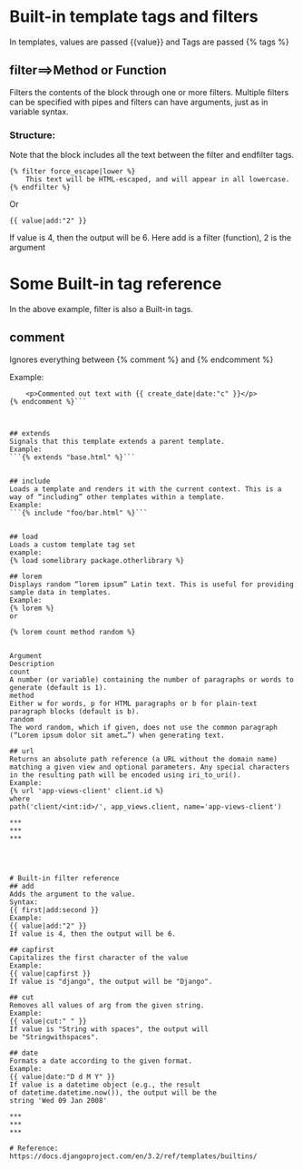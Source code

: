 ﻿# Built-in template tags and filters
In templates, values are passed  {{value}} and Tags are passed {% tags %}
## filter==>Method or Function
Filters the contents of the block through one or more filters. Multiple filters can be specified with pipes and filters can have arguments, just as in variable syntax.
### Structure:
Note that the block includes all the text between the filter and endfilter tags.
```
{% filter force_escape|lower %}
	This text will be HTML-escaped, and will appear in all lowercase.	
{% endfilter %}
```
Or
```
{{ value|add:"2" }}
```
If value is 4, then the output will be 6.
Here add is a filter (function), 2 is the argument


# Some Built-in tag reference
In the above example, filter is also a Built-in tags.
## comment
Ignores everything between {% comment %} and {% endcomment %}

Example:

```{% comment "Optional note" %}
	<p>Commented out text with {{ create_date|date:"c" }}</p> 
{% endcomment %}```



## extends
Signals that this template extends a parent template.
Example:
```{% extends "base.html" %}```


## include
Loads a template and renders it with the current context. This is a way of “including” other templates within a template.
Example:
```{% include "foo/bar.html" %}```


## load
Loads a custom template tag set
example:
{% load somelibrary package.otherlibrary %}

## lorem
Displays random “lorem ipsum” Latin text. This is useful for providing sample data in templates.
Example:
{% lorem %}
or

{% lorem count method random %}


Argument
Description
count
A number (or variable) containing the number of paragraphs or words to generate (default is 1).
method
Either w for words, p for HTML paragraphs or b for plain-text paragraph blocks (default is b).
random
The word random, which if given, does not use the common paragraph (“Lorem ipsum dolor sit amet…”) when generating text.

## url
Returns an absolute path reference (a URL without the domain name) matching a given view and optional parameters. Any special characters in the resulting path will be encoded using iri_to_uri().
Example:
{% url 'app-views-client' client.id %}
where
path('client/<int:id>/', app_views.client, name='app-views-client')

***
***
***




# Built-in filter reference
## add
Adds the argument to the value.
Syntax:
{{ first|add:second }}
Example:
{{ value|add:"2" }}
If value is 4, then the output will be 6.

## capfirst
Capitalizes the first character of the value
Example:
{{ value|capfirst }}
If value is "django", the output will be "Django".

## cut
Removes all values of arg from the given string.
Example:
{{ value|cut:" " }}
If value is "String with spaces", the output will be "Stringwithspaces".

## date
Formats a date according to the given format.
Example:
{{ value|date:"D d M Y" }}
If value is a datetime object (e.g., the result of datetime.datetime.now()), the output will be the string 'Wed 09 Jan 2008'

***
***
***

# Reference:
https://docs.djangoproject.com/en/3.2/ref/templates/builtins/



